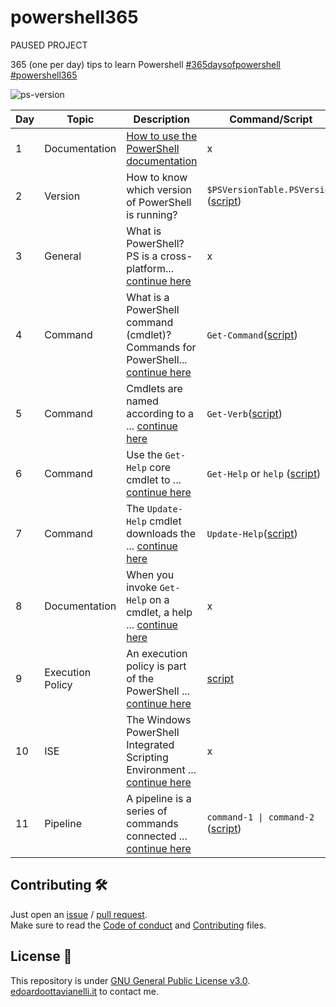 # powershell365

PAUSED PROJECT

365 (one per day) tips to learn Powershell [#365daysofpowershell](https://twitter.com/search?q=365daysofpowershell) [#powershell365](https://twitter.com/search?q=powershell365)

![ps-version](https://github.com/edoardottt/images/blob/main/powershell365/ps-version.svg)

| Day | Topic | Description | Command/Script | Tweet | References |
| ----------- | -------- | ----------- | -------- | --------- | --------- |
| 1 | Documentation | [How to use the PowerShell documentation](https://docs.microsoft.com/en-us/powershell/scripting/how-to-use-docs?view=powershell-7.1) | x | [tweet](https://twitter.com/edoardottt2/status/1430935729346056197) | [[1]](https://docs.microsoft.com/en-us/powershell/scripting/how-to-use-docs?view=powershell-7.1) |
| 2 | Version | How to know which version of PowerShell is running? | `$PSVersionTable.PSVersion` ([script](https://github.com/edoardottt/powershell365/blob/main/scripts/day002)) | [tweet](https://twitter.com/edoardottt2/status/1431254758170537985) | [[1]](https://docs.microsoft.com/en-us/powershell/scripting/how-to-use-docs?view=powershell-7.1) |
| 3 | General | What is PowerShell? PS is a cross-platform... [continue here](https://github.com/edoardottt/powershell365/blob/main/descriptions/day003.md) | x | [tweet](https://twitter.com/edoardottt2/status/1431613332683960324) | [[1]](https://docs.microsoft.com/en-us/powershell/scripting/overview?view=powershell-7.1) |
| 4 | Command | What is a PowerShell command (cmdlet)? Commands for PowerShell... [continue here](https://github.com/edoardottt/powershell365/blob/main/descriptions/day004.md) | `Get-Command`([script](https://github.com/edoardottt/powershell365/tree/main/scripts/day004)) | [tweet](https://twitter.com/edoardottt2/status/1431914629500899330) | [[1]](https://docs.microsoft.com/en-us/powershell/module/microsoft.powershell.core/get-command?view=powershell-7.1) |
| 5 | Command | Cmdlets are named according to a ... [continue here](https://github.com/edoardottt/powershell365/blob/main/descriptions/day005.md) | `Get-Verb`([script](https://github.com/edoardottt/powershell365/tree/main/scripts/day005)) | [tweet](https://twitter.com/edoardottt2/status/1432331172613394434) | [[1]](https://docs.microsoft.com/en-us/powershell/module/microsoft.powershell.utility/get-verb?view=powershell-7.1)
| 6 | Command | Use the `Get-Help` core cmdlet to ... [continue here](https://github.com/edoardottt/powershell365/blob/main/descriptions/day006.md) | `Get-Help` or `help` ([script](https://github.com/edoardottt/powershell365/tree/main/scripts/day006)) | [tweet](https://twitter.com/edoardottt2/status/1432706641145761809) | [[1]](https://docs.microsoft.com/en-us/powershell/module/microsoft.powershell.core/get-help?view=powershell-7.1)
| 7 | Command | The `Update-Help` cmdlet downloads the ... [continue here](https://github.com/edoardottt/powershell365/blob/main/descriptions/day007.md) | `Update-Help`([script](https://github.com/edoardottt/powershell365/tree/main/scripts/day007)) | [tweet](https://twitter.com/edoardottt2/status/1433098145131597829) | [[1]](https://docs.microsoft.com/en-us/powershell/module/microsoft.powershell.core/update-help?view=powershell-7.1)
| 8 | Documentation | When you invoke `Get-Help` on a cmdlet, a help ... [continue here](https://github.com/edoardottt/powershell365/blob/main/descriptions/day008.md) | x | [tweet](https://twitter.com/edoardottt2/status/1433812339921494017) | [[1]](https://docs.microsoft.com/en-us/powershell/scripting/learn/ps101/02-help-system?view=powershell-7.1)
| 9 | Execution Policy | An execution policy is part of the PowerShell ... [continue here](https://github.com/edoardottt/powershell365/blob/main/descriptions/day009.md) | [script](https://github.com/edoardottt/powershell365/tree/main/scripts/day009) | [tweet](https://twitter.com/edoardottt2/status/1434146731726364675) | [[1]](https://docs.microsoft.com/en-us/powershell/module/microsoft.powershell.security/set-executionpolicy?view=powershell-7.1) [[2]](https://docs.microsoft.com/en-us/powershell/module/microsoft.powershell.security/get-executionpolicy?view=powershell-7.1)
| 10 | ISE | The Windows PowerShell Integrated Scripting Environment ... [continue here](https://github.com/edoardottt/powershell365/blob/main/descriptions/day010.md) | x | [tweet](https://twitter.com/edoardottt2/status/1434512038320132102) | [[1]](https://docs.microsoft.com/en-us/powershell/scripting/windows-powershell/ise/how-to-write-and-run-scripts-in-the-windows-powershell-ise?view=powershell-7.1) [[2]](https://docs.microsoft.com/en-us/powershell/scripting/windows-powershell/ise/exploring-the-windows-powershell-ise?view=powershell-7.1)
| 11 | Pipeline | A pipeline is a series of commands connected ... [continue here](https://github.com/edoardottt/powershell365/blob/main/descriptions/day011.md) | `command-1 \| command-2` ([script](https://github.com/edoardottt/powershell365/tree/main/scripts/day011)) | [tweet](https://twitter.com/edoardottt2/status/1435226613634027526) | [[1]](https://docs.microsoft.com/en-us/powershell/module/microsoft.powershell.core/about/about_pipelines?view=powershell-7.1)

Contributing 🛠
-------

Just open an [issue](https://github.com/edoardottt/powershell365/issues) / [pull request](https://github.com/edoardottt/powershell365/pulls).  
Make sure to read the [Code of conduct](https://github.com/edoardottt/powershell365/blob/main/CODE_OF_CONDUCT.md) and [Contributing](https://github.com/edoardottt/powershell365/blob/main/CONTRIBUTING.md) files.

License 📝
-------

This repository is under [GNU General Public License v3.0](https://github.com/edoardottt/powershell365/blob/main/LICENSE).  
[edoardoottavianelli.it](https://www.edoardoottavianelli.it) to contact me.
